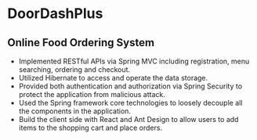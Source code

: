 # DoorDashPlus
Online Food Ordering System
---

* Implemented RESTful APIs via Spring MVC including registration, menu searching, ordering and checkout.
* Utilized Hibernate to access and operate the data storage.
*	Provided both authentication and authorization via Spring Security to protect the application from malicious attack.
*	Used the Spring framework core technologies to loosely decouple all the components in the application.
*	Build the client side with React and Ant Design to allow users to add items to the shopping cart and place orders.
